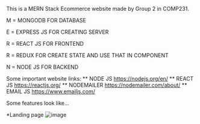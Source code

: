 
This is a MERN Stack Ecommerce website made by Group 2 in COMP231. 


M = MONGODB FOR DATABASE

E = EXPRESS JS FOR CREATING SERVER 

R = REACT JS FOR FRONTEND

R = REDUX FOR CREATE STATE AND USE THAT IN COMPONENT

N = NODE JS FOR BACKEND


Some important website links:
** NODE JS
https://nodejs.org/en/
** REACT JS
https://reactjs.org/
** NODEMAILER
https://nodemailer.com/about/
** EMAIL JS
https://www.emailjs.com/


Some features look like...

*Landing page
![image](https://user-images.githubusercontent.com/92942970/236841409-e189473e-2a69-4bf3-8e99-6b62c8b88bfc.png)

